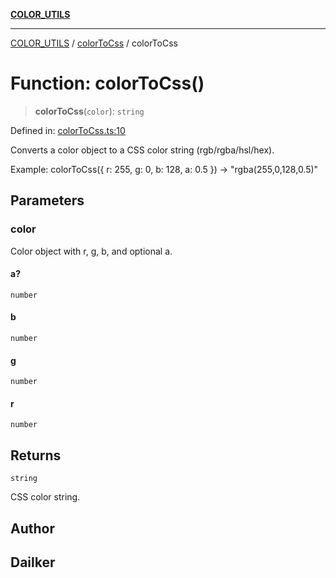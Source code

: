 [**COLOR_UTILS**](../../README.md)

***

[COLOR_UTILS](../../README.md) / [colorToCss](../README.md) / colorToCss

# Function: colorToCss()

> **colorToCss**(`color`): `string`

Defined in: [colorToCss.ts:10](https://github.com/dailker/everyutil/blob/7c30ec40bbb398255a9be572db0a537e8bcb9c11/src/color/colorToCss.ts#L10)

Converts a color object to a CSS color string (rgb/rgba/hsl/hex).

Example: colorToCss({ r: 255, g: 0, b: 128, a: 0.5 }) → "rgba(255,0,128,0.5)"

## Parameters

### color

Color object with r, g, b, and optional a.

#### a?

`number`

#### b

`number`

#### g

`number`

#### r

`number`

## Returns

`string`

CSS color string.

## Author

## Dailker
